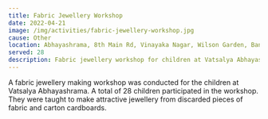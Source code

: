 ```yaml
---
title: Fabric Jewellery Workshop
date: 2022-04-21
image: /img/activities/fabric-jewellery-workshop.jpg
cause: Other
location: Abhayashrama, 8th Main Rd, Vinayaka Nagar, Wilson Garden, Bangalore - 560027
served: 28
description: Fabric jewellery workshop for children at Vatsalya Abhayashrama
---
```


A fabric jewellery making workshop was conducted for the children at Vatsalya Abhayashrama. A total of 28 children participated in the workshop. They were taught to make attractive jewellery from discarded pieces of fabric and carton cardboards.
